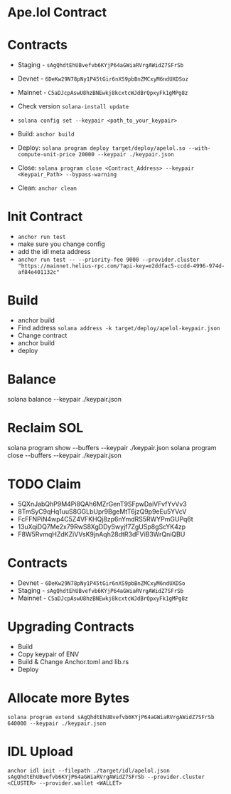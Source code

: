 # Ape.lol Contract

# Contracts

- Staging - `sAgQhdtEhUBvefvb6KYjP64aGWiaRVrgAWidZ7SFrSb`
- Devnet - `6DeKw29N78pNy1P45tGir6nXS9pbBnZMCxyM6ndUXDSoz`
- Mainnet - `C5aDJcpAswU8hzBNEwkj8kcxtcWJdBrQpxyFk1gMPg8z`

- Check version `solana-install update`

- `solana config set --keypair <path_to_your_keypair>`
- Build: `anchor build`
- Deploy: `solana program deploy target/deploy/apelol.so --with-compute-unit-price 20000 --keypair ./keypair.json`
- Close: `solana program close <Contract_Address> --keypair <Keypair_Path> --bypass-warning`
- Clean: `anchor clean`

# Init Contract

- `anchor run test`
- make sure you change config
- add the idl meta address
- `anchor run test -- --priority-fee 9000 --provider.cluster "https://mainnet.helius-rpc.com/?api-key=e2ddfac5-ccdd-4996-974d-af84e401132c"`

# Build

- anchor build
- Find address `solana address -k target/deploy/apelol-keypair.json`
- Change contract
- anchor build
- deploy

# Balance

solana balance --keypair ./keypair.json

# Reclaim SOL

solana program show --buffers --keypair ./keypair.json
solana program close --buffers --keypair ./keypair.json

# TODO Claim

- 5QXnJabQhP9M4Pi8QAh6MZrGenT9SFpwDaiVFvfYvVv3
- 8TmSyC9qHq1uuS8GGLbUpr9BgeMtT6jzQ9p9eEu5YVcV
- FcFFNPiN4wp4C5Z4VFKHQj8zp6nYmdRS5RWYPmGUPq6t
- 13uXqiDQ7Me2x79RwS8XgDDySwyjf7ZgUSp8gScYK4zp
- F8W5RvmqHZdKZiVVsK9jnAqh28dtR3dFViB3WrQniQBU

# Contracts

- Devnet - `6DeKw29N78pNy1P45tGir6nXS9pbBnZMCxyM6ndUXDSo`
- Staging - `sAgQhdtEhUBvefvb6KYjP64aGWiaRVrgAWidZ7SFrSb`
- Mainnet - `C5aDJcpAswU8hzBNEwkj8kcxtcWJdBrQpxyFk1gMPg8z`

# Upgrading Contracts

- Build
- Copy keypair of ENV
- Build & Change Anchor.toml and lib.rs
- Deploy

# Allocate more Bytes

`solana program extend sAgQhdtEhUBvefvb6KYjP64aGWiaRVrgAWidZ7SFrSb 640000 --keypair ./keypair.json`

# IDL Upload

`anchor idl init --filepath ./target/idl/apelol.json sAgQhdtEhUBvefvb6KYjP64aGWiaRVrgAWidZ7SFrSb --provider.cluster <CLUSTER> --provider.wallet <WALLET>`
